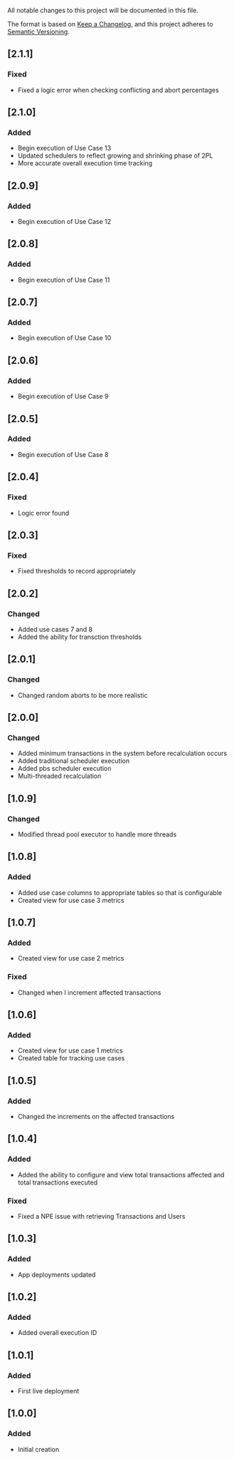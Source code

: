 All notable changes to this project will be documented in this file.

The format is based on [Keep a Changelog](https://keepachangelog.com/en/1.0.0/),
and this project adheres to [Semantic Versioning](https://semver.org/spec/v2.0.0.html).

## [2.1.1]

### Fixed

- Fixed a logic error when checking conflicting and abort percentages

## [2.1.0]

### Added

- Begin execution of Use Case 13
- Updated schedulers to reflect growing and shrinking phase of 2PL
- More accurate overall execution time tracking

## [2.0.9]

### Added

- Begin execution of Use Case 12

## [2.0.8]

### Added

- Begin execution of Use Case 11

## [2.0.7]

### Added

- Begin execution of Use Case 10

## [2.0.6]

### Added

- Begin execution of Use Case 9

## [2.0.5]

### Added

- Begin execution of Use Case 8

## [2.0.4]

### Fixed

- Logic error found

## [2.0.3]

### Fixed

- Fixed thresholds to record appropriately

## [2.0.2]

### Changed

- Added use cases 7 and 8
- Added the ability for transction thresholds

## [2.0.1]

### Changed

- Changed random aborts to be more realistic

## [2.0.0]

### Changed

- Added minimum transactions in the system before recalculation occurs
- Added traditional scheduler execution
- Added pbs scheduler execution
- Multi-threaded recalculation

## [1.0.9]

### Changed

- Modified thread pool executor to handle more threads

## [1.0.8]

### Added

- Added use case columns to appropriate tables so that is configurable
- Created view for use case 3 metrics

## [1.0.7]

### Added

- Created view for use case 2 metrics

### Fixed

- Changed when I increment affected transactions

## [1.0.6]

### Added

- Created view for use case 1 metrics
- Created table for tracking use cases

## [1.0.5]

### Added

- Changed the increments on the affected transactions

## [1.0.4]

### Added

- Added the ability to configure and view total transactions affected and total transactions executed

### Fixed

- Fixed a NPE issue with retrieving Transactions and Users

## [1.0.3]

### Added

- App deployments updated

## [1.0.2]

### Added

- Added overall execution ID

## [1.0.1]

### Added

- First live deployment

## [1.0.0]

### Added

- Initial creation
